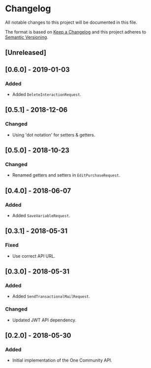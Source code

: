 # Changelog
All notable changes to this project will be documented in this file.

The format is based on [Keep a Changelog](http://keepachangelog.com/en/1.0.0/)
and this project adheres to [Semantic Versioning](http://semver.org/spec/v2.0.0.html).

## [Unreleased]

## [0.6.0] - 2019-01-03
### Added
- Added `DeleteInteractionRequest`.

## [0.5.1] - 2018-12-06
### Changed
- Using 'dot notation' for setters & getters.

## [0.5.0] - 2018-10-23
### Changed
- Renamed getters and setters in `EditPurchaseRequest`.

## [0.4.0] - 2018-06-07
### Added
- Added `SaveVariableRequest`.

## [0.3.1] - 2018-05-31
### Fixed
- Use correct API URL.

## [0.3.0] - 2018-05-31
### Added
- Added `SendTransactionalMailRequest`.

### Changed
- Updated JWT API dependency.

## [0.2.0] - 2018-05-30
### Added
- Initial implementation of the One Community API.